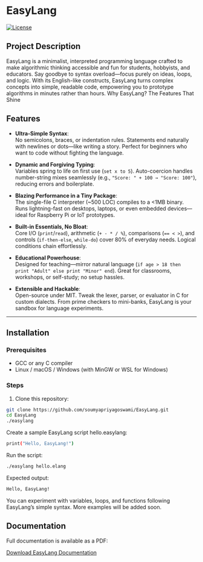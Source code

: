 # EasyLang

[![License](https://img.shields.io/badge/License-BSD%202--Clause-blue.svg)](LICENSE)

## Project Description

EasyLang is a minimalist, interpreted programming language crafted to make algorithmic thinking accessible and fun for students, hobbyists, and educators. Say goodbye to syntax overload—focus purely on ideas, loops, and logic. With its English-like constructs, EasyLang turns complex concepts into simple, readable code, empowering you to prototype algorithms in minutes rather than hours.
Why EasyLang? The Features That Shine

## Features

- **Ultra-Simple Syntax**:  
  No semicolons, braces, or indentation rules. Statements end naturally with newlines or dots—like writing a story. Perfect for beginners who want to code without fighting the language.

- **Dynamic and Forgiving Typing**:  
  Variables spring to life on first use (`set x to 5`). Auto-coercion handles number-string mixes seamlessly (e.g., `"Score: " + 100 → "Score: 100"`), reducing errors and boilerplate.

- **Blazing Performance in a Tiny Package**:  
  The single-file C interpreter (~500 LOC) compiles to a <1MB binary. Runs lightning-fast on desktops, laptops, or even embedded devices—ideal for Raspberry Pi or IoT prototypes.

- **Built-in Essentials, No Bloat**:  
  Core I/O (`print`/`read`), arithmetic (`+ - * / %`), comparisons (`== < >`), and controls (`if-then-else`, `while-do`) cover 80% of everyday needs. Logical conditions chain effortlessly.

- **Educational Powerhouse**:  
  Designed for teaching—mirror natural language (`if age > 18 then print "Adult" else print "Minor" end`). Great for classrooms, workshops, or self-study; no setup hassles.

- **Extensible and Hackable**:  
  Open-source under MIT. Tweak the lexer, parser, or evaluator in C for custom dialects. From prime checkers to mini-banks, EasyLang is your sandbox for language experiments.


---

## Installation

### Prerequisites
- GCC or any C compiler
- Linux / macOS / Windows (with MinGW or WSL for Windows)

### Steps
1. Clone this repository:
```bash
git clone https://github.com/soumyapriyagoswami/EasyLang.git
cd EasyLang
./easylang
```
Create a sample EasyLang script hello.easylang:

```bash
print("Hello, EasyLang!")
```

Run the script:
```bash
./easylang hello.elang
```

Expected output:
```bash
Hello, EasyLang!
```

You can experiment with variables, loops, and functions following EasyLang’s simple syntax. More examples will be added soon.

## Documentation

Full documentation is available as a PDF:

[Download EasyLang Documentation](documentation/EasyLang_Documentation.pdf)

